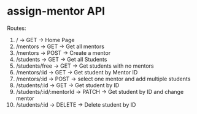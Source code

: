 # assign-mentor API

Routes:
1. / -> GET -> Home Page
2. /mentors -> GET -> Get all mentors
3. /mentors -> POST -> Create a mentor 
4. /students -> GET -> Get all Students
5. /students/free -> GET -> Get students with no mentors
6. /mentors/:id -> GET -> Get student by Mentor ID
7. /mentors/:id -> POST -> select one mentor and add multiple students
8. /students/:id -> GET -> Get student by ID
9. /students/:id/:mentorId -> PATCH -> Get student by ID and change mentor
10. /students/:id -> DELETE -> Delete student by ID


